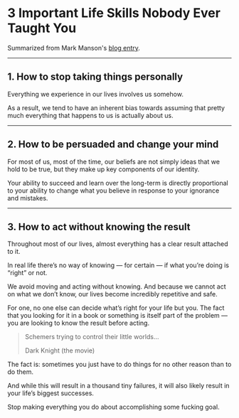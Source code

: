 
# 3 Important Life Skills Nobody Ever Taught You

Summarized from Mark Manson's [blog entry].

[blog entry]: https://markmanson.net/life-skills

---

## 1. How to stop taking things personally

Everything we experience in our lives involves us somehow.

As a result, we tend to have an inherent bias towards assuming
that pretty much everything that happens to us is actually about us.

---

## 2. How to be persuaded and change your mind

For most of us, most of the time, our beliefs are not simply ideas that we hold to be true,
but they make up key components of our identity.

Your ability to succeed and learn over the long-term is directly proportional
to your ability to change what you believe in response to your ignorance and mistakes.

---

## 3. How to act without knowing the result

Throughout most of our lives, almost everything has a clear result attached to it.

In real life there’s no way of knowing — for certain — if what you’re doing is “right” or not.

We avoid moving and acting without knowing. And because we cannot act on what we don’t know,
our lives become incredibly repetitive and safe.

For one, no one else can decide what’s right for your life but you.
The fact that you looking for it in a book or something is itself part of the problem —
you are looking to know the result before acting.

> Schemers trying to control their little worlds...
>
> Dark Knight (the movie)

The fact is: sometimes you just have to do things for no other reason than to do them.

And while this will result in a thousand tiny failures,
it will also likely result in your life’s biggest successes.

Stop making everything you do about accomplishing some fucking goal.
